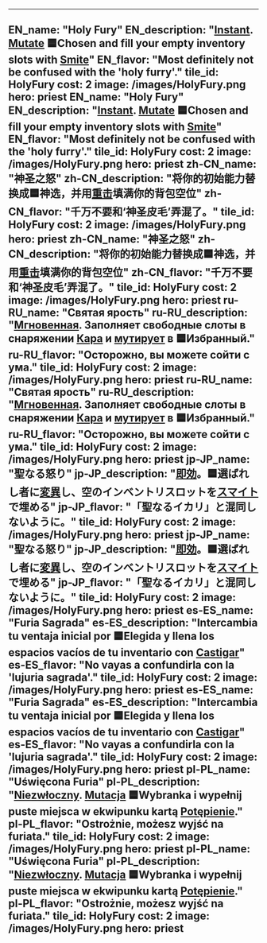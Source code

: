---

EN_name: "Holy Fury"
EN_description: "<u><u>Instant</u></u>. <u>Mutate</u> 🟦Chosen and fill your empty inventory slots with <a href = '../en/abilities#Smite'>Smite</a>"
EN_flavor: "Most definitely not be confused with the 'holy furry'."
tile_id: HolyFury
cost: 2
image: /images/HolyFury.png
hero: priest
EN_name: "Holy Fury"
EN_description: "<u><u>Instant</u></u>. <u>Mutate</u> 🟦Chosen and fill your empty inventory slots with <a href = '../en/abilities#Smite'>Smite</a>"
EN_flavor: "Most definitely not be confused with the 'holy furry'."
tile_id: HolyFury
cost: 2
image: /images/HolyFury.png
hero: priest
zh-CN_name: "神圣之怒"
zh-CN_description: "将你的初始能力替换成🟦神选，并用<a href = '../zh_cn/abilities#Smite'>重击</a>填满你的背包空位"
zh-CN_flavor: "千万不要和‘神圣皮毛’弄混了。"
tile_id: HolyFury
cost: 2
image: /images/HolyFury.png
hero: priest
zh-CN_name: "神圣之怒"
zh-CN_description: "将你的初始能力替换成🟦神选，并用<a href = '../zh_cn/abilities#Smite'>重击</a>填满你的背包空位"
zh-CN_flavor: "千万不要和‘神圣皮毛’弄混了。"
tile_id: HolyFury
cost: 2
image: /images/HolyFury.png
hero: priest
ru-RU_name: "Святая ярость"
ru-RU_description: "<u><u>Мгновенная</u></u>. Заполняет свободные слоты в снаряжении <a href = '../ru_ru/abilities#Smite'>Кара</a> и <u>мутирует</u> в 🟦Избранный."
ru-RU_flavor: "Осторожно, вы можете сойти с ума."
tile_id: HolyFury
cost: 2
image: /images/HolyFury.png
hero: priest
ru-RU_name: "Святая ярость"
ru-RU_description: "<u><u>Мгновенная</u></u>. Заполняет свободные слоты в снаряжении <a href = '../ru_ru/abilities#Smite'>Кара</a> и <u>мутирует</u> в 🟦Избранный."
ru-RU_flavor: "Осторожно, вы можете сойти с ума."
tile_id: HolyFury
cost: 2
image: /images/HolyFury.png
hero: priest
jp-JP_name: "聖なる怒り"
jp-JP_description: "<u><u>即効</u></u>。🟦選ばれし者に<u>変異</u>し、空のインベントリスロットを<a href = '../jp_jp/abilities#Smite'>スマイト</a>で埋める"
jp-JP_flavor: "「聖なるイカリ」と混同しないように。"
tile_id: HolyFury
cost: 2
image: /images/HolyFury.png
hero: priest
jp-JP_name: "聖なる怒り"
jp-JP_description: "<u><u>即効</u></u>。🟦選ばれし者に<u>変異</u>し、空のインベントリスロットを<a href = '../jp_jp/abilities#Smite'>スマイト</a>で埋める"
jp-JP_flavor: "「聖なるイカリ」と混同しないように。"
tile_id: HolyFury
cost: 2
image: /images/HolyFury.png
hero: priest
es-ES_name: "Furia Sagrada"
es-ES_description: "Intercambia tu ventaja inicial por 🟦Elegida y llena los espacios vacíos de tu inventario con <a href = '../es_es/abilities#Smite'>Castigar</a>"
es-ES_flavor: "No vayas a confundirla con la 'lujuria sagrada'."
tile_id: HolyFury
cost: 2
image: /images/HolyFury.png
hero: priest
es-ES_name: "Furia Sagrada"
es-ES_description: "Intercambia tu ventaja inicial por 🟦Elegida y llena los espacios vacíos de tu inventario con <a href = '../es_es/abilities#Smite'>Castigar</a>"
es-ES_flavor: "No vayas a confundirla con la 'lujuria sagrada'."
tile_id: HolyFury
cost: 2
image: /images/HolyFury.png
hero: priest
pl-PL_name: "Uświęcona Furia"
pl-PL_description: "<u><u>Niezwłoczny</u></u>. <u>Mutacja</u> 🟦Wybranka i wypełnij puste miejsca w ekwipunku kartą <a href = '../pl_pl/abilities#Smite'>Potępienie</a>."
pl-PL_flavor: "Ostrożnie, możesz wyjść na furiata."
tile_id: HolyFury
cost: 2
image: /images/HolyFury.png
hero: priest
pl-PL_name: "Uświęcona Furia"
pl-PL_description: "<u><u>Niezwłoczny</u></u>. <u>Mutacja</u> 🟦Wybranka i wypełnij puste miejsca w ekwipunku kartą <a href = '../pl_pl/abilities#Smite'>Potępienie</a>."
pl-PL_flavor: "Ostrożnie, możesz wyjść na furiata."
tile_id: HolyFury
cost: 2
image: /images/HolyFury.png
hero: priest
---